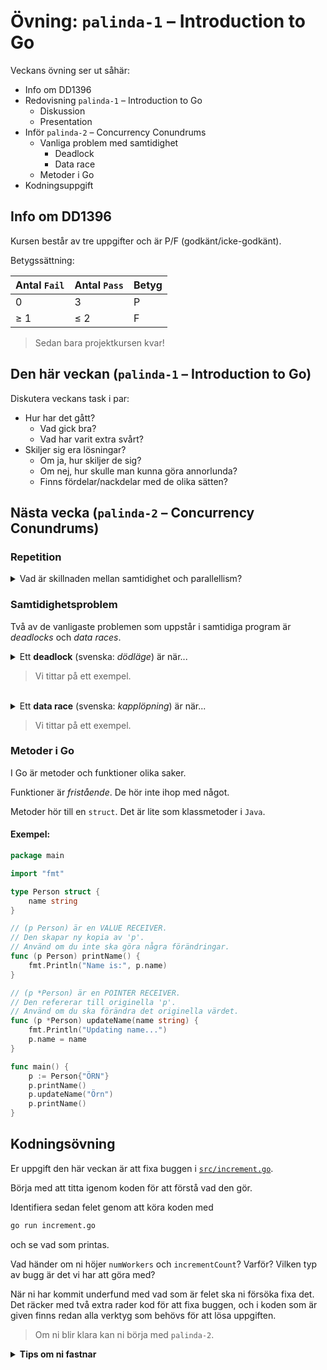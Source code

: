 # Övning: `palinda-1` – Introduction to Go

Veckans övning ser ut såhär:

- Info om DD1396
- Redovisning `palinda-1` – Introduction to Go
    - Diskussion
    - Presentation
- Inför `palinda-2` – Concurrency Conundrums
    - Vanliga problem med samtidighet
		- Deadlock
		- Data race
    - Metoder i Go
- Kodningsuppgift


## Info om DD1396

Kursen består av tre uppgifter och är P/F (godkänt/icke-godkänt).

Betygssättning:

| Antal `Fail` | Antal `Pass` | Betyg |
| ------------ | ------------ | ----- |
| 0            | 3            | P     |
| ≥ 1          | ≤ 2          | F     |

> Sedan bara projektkursen kvar!

## Den här veckan (`palinda-1` – Introduction to Go)

Diskutera veckans task i par:

- Hur har det gått?
    - Vad gick bra?
    - Vad har varit extra svårt?
- Skiljer sig era lösningar?
    - Om ja, hur skiljer de sig?
    - Om nej, hur skulle man kunna göra annorlunda?
    - Finns fördelar/nackdelar med de olika sätten?

## Nästa vecka (`palinda-2` – Concurrency Conundrums)

### Repetition

<details>
<summary>Vad är skillnaden mellan samtidighet och  parallellism?</summary>
</br> 

**Samtidighet** (engelska: *concurrency*) innebär att flera saker *hanteras* samtidigt. 
</br> 

**Parallellism** (engelska: *parallelism*) innebär att flera saker *sker* samtidigt.
</details>

### Samtidighetsproblem

Två av de vanligaste problemen som uppstår i samtidiga program är *deadlocks* och *data races*.

<details>
<summary>Ett <b>deadlock</b> (svenska: <i>dödläge</i>) är när...</summary>
</br>

...alla trådar (gorutiner) i ett program väntar på varandra, så att programmet fryser.
</details>

> Vi tittar på ett exempel.
</br>

<details>
<summary>Ett <b>data race</b> (svenska: <i>kapplöpning</i>) är när...</summary>
</br>

...två trådar (gorutiner) försöker ändra samma data vid samma tidpunkt, vilket leder till att datan inte uppdateras korrekt.
</details>

> Vi tittar på ett exempel.


### Metoder i Go

I Go är metoder och funktioner olika saker.

Funktioner är *fristående*. De hör inte ihop med något.

Metoder hör till en `struct`. Det är lite som klassmetoder i `Java`.

#### Exempel:

```go
package main

import "fmt"

type Person struct {
	name string
}

// (p Person) är en VALUE RECEIVER.
// Den skapar ny kopia av 'p'.
// Använd om du inte ska göra några förändringar.
func (p Person) printName() {
	fmt.Println("Name is:", p.name)
}

// (p *Person) är en POINTER RECEIVER.
// Den refererar till originella 'p'.
// Använd om du ska förändra det originella värdet.
func (p *Person) updateName(name string) {
	fmt.Println("Updating name...") 
	p.name = name
}

func main() {
	p := Person{"ÖRN"}
	p.printName()
	p.updateName("Örn")
	p.printName()
}
```


## Kodningsövning

Er uppgift den här veckan är att fixa buggen i [`src/increment.go`](src/increment.go).

Börja med att titta igenom koden för att förstå vad den gör.

Identifiera sedan felet genom att köra koden med

```bash
go run increment.go
```

och se vad som printas.

Vad händer om ni höjer `numWorkers` och `incrementCount`? Varför? Vilken typ av bugg är det vi har att göra med?

När ni har kommit underfund med vad som är felet ska ni försöka fixa det. Det räcker med två extra rader kod för att fixa buggen, och i koden som är given finns redan alla verktyg som behövs för att lösa uppgiften.

> Om ni blir klara kan ni börja med `palinda-2`.

<details>
<summary><b>Tips om ni fastnar</b></summary>
</br>

Titta på dokumentationen för [`sync`](https://pkg.go.dev/sync), speciellt `sync.Mutex`.
</details>
